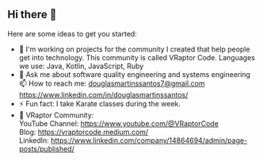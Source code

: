 ## Hi there 👋

Here are some ideas to get you started:

- 🔭 I'm working on projects for the community I created that help people get into technology. This community is called VRaptor Code. Languages ​​we use: Java, Kotlin, JavaScript, Ruby  
- 💬 Ask me about software quality engineering and systems engineering  
📫 How to reach me: douglasmartinssantos7@gmail.com  
https://www.linkedin.com/in/douglasmartinssantos/  
- ⚡ Fun fact: I take Karate classes during the week.    
- 🦖 VRaptor Community:  
YouTube Channel: https://www.youtube.com/@VRaptorCode  
Blog: https://vraptorcode.medium.com/  
LinkedIn: https://www.linkedin.com/company/14864694/admin/page-posts/published/

